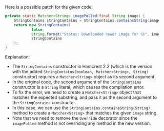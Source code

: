 Here is a possible patch for the given code:
```java
private static Matcher<String> imagePulled(final String image) {
    StringContains stringContains = StringContains.containsString(image);
    return new StringContains(
            false,
            String.format("Status: Downloaded newer image for %s", image),
            stringContains
    );
}
```
Explanation:

* The `StringContains` constructor in Hamcrest 2.2 (which is the version with the added `StringContains(boolean, Matcher<String>, String)` constructor) requires a `Matcher<String>` object as its second argument.
* In the original code, the second argument of the `StringContains` constructor is a `String` literal, which causes the compilation error.
* To fix the error, we need to create a `Matcher<String>` object that matches the expected substring, and pass it as the second argument to the `StringContains` constructor.
* In this case, we can use the `StringContains.containsString(String)` method to create a `Matcher<String>` that matches the given `image` string.
* Note that we need to remove the `Override` decorator since the `imagePulled` method is not overriding any method in the new version.
